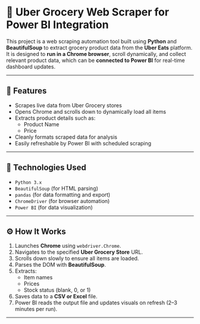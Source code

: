 # 🛒 Uber Grocery Web Scraper for Power BI Integration

This project is a web scraping automation tool built using **Python** and **BeautifulSoup** to extract grocery product data from the **Uber Eats** platform. It is designed to **run in a Chrome browser**, scroll dynamically, and collect relevant product data, which can be **connected to Power BI** for real-time dashboard updates.

---

## 🚀 Features

- Scrapes live data from Uber Grocery stores
- Opens Chrome and scrolls down to dynamically load all items
- Extracts product details such as:
  - Product Name
  - Price
- Cleanly formats scraped data for analysis
- Easily refreshable by Power BI with scheduled scraping

---

## 🧰 Technologies Used

- `Python 3.x`
- `BeautifulSoup` (for HTML parsing)
- `pandas` (for data formatting and export)
- `ChromeDriver` (for browser automation)
- `Power BI` (for data visualization)

---

## ⚙️ How It Works

1. Launches **Chrome** using `webdriver.Chrome`.
2. Navigates to the specified **Uber Grocery Store** URL.
3. Scrolls down slowly to ensure all items are loaded.
4. Parses the DOM with **BeautifulSoup**.
5. Extracts:
   - Item names
   - Prices
   - Stock status (blank, 0, or 1)
6. Saves data to a **CSV or Excel** file.
7. Power BI reads the output file and updates visuals on refresh (2–3 minutes per run).

---



